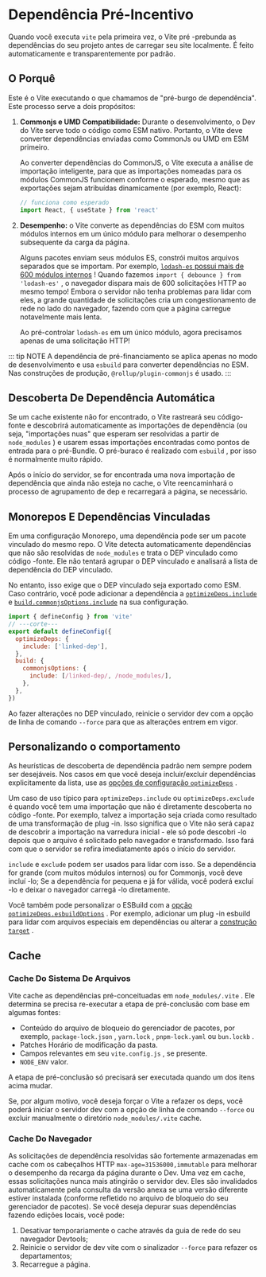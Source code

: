 # Dependência Pré-Incentivo

Quando você executa `vite` pela primeira vez, o Vite pré -prebunda as dependências do seu projeto antes de carregar seu site localmente. É feito automaticamente e transparentemente por padrão.

## O Porquê

Este é o Vite executando o que chamamos de "pré-burgo de dependência". Este processo serve a dois propósitos:

1. **Commonjs e UMD Compatibilidade:** Durante o desenvolvimento, o Dev do Vite serve todo o código como ESM nativo. Portanto, o Vite deve converter dependências enviadas como CommonJs ou UMD em ESM primeiro.

   Ao converter dependências do CommonJS, o Vite executa a análise de importação inteligente, para que as importações nomeadas para os módulos CommonJS funcionem conforme o esperado, mesmo que as exportações sejam atribuídas dinamicamente (por exemplo, React):

   ```js
   // funciona como esperado
   import React, { useState } from 'react'
   ```

2. **Desempenho:** o Vite converte as dependências do ESM com muitos módulos internos em um único módulo para melhorar o desempenho subsequente da carga da página.

   Alguns pacotes enviam seus módulos ES, constrói muitos arquivos separados que se importam. Por exemplo, [`lodash-es` possui mais de 600 módulos internos](https://unpkg.com/browse/lodash-es/) ! Quando fazemos `import { debounce } from 'lodash-es'` , o navegador dispara mais de 600 solicitações HTTP ao mesmo tempo! Embora o servidor não tenha problemas para lidar com eles, a grande quantidade de solicitações cria um congestionamento de rede no lado do navegador, fazendo com que a página carregue notavelmente mais lenta.

   Ao pré-controlar `lodash-es` em um único módulo, agora precisamos apenas de uma solicitação HTTP!

::: tip NOTE
A dependência de pré-financiamento se aplica apenas no modo de desenvolvimento e usa `esbuild` para converter dependências no ESM. Nas construções de produção, `@rollup/plugin-commonjs` é usado.
:::

## Descoberta De Dependência Automática

Se um cache existente não for encontrado, o Vite rastreará seu código-fonte e descobrirá automaticamente as importações de dependência (ou seja, "importações nuas" que esperam ser resolvidas a partir de `node_modules` ) e usarem essas importações encontradas como pontos de entrada para o pré-Bundle. O pré-buraco é realizado com `esbuild` , por isso é normalmente muito rápido.

Após o início do servidor, se for encontrada uma nova importação de dependência que ainda não esteja no cache, o Vite reencaminhará o processo de agrupamento de dep e recarregará a página, se necessário.

## Monorepos E Dependências Vinculadas

Em uma configuração Monorepo, uma dependência pode ser um pacote vinculado do mesmo repo. O Vite detecta automaticamente dependências que não são resolvidas de `node_modules` e trata o DEP vinculado como código -fonte. Ele não tentará agrupar o DEP vinculado e analisará a lista de dependência do DEP vinculado.

No entanto, isso exige que o DEP vinculado seja exportado como ESM. Caso contrário, você pode adicionar a dependência a [`optimizeDeps.include`](/pt/config/dep-optimization-options.md#optimizedeps-include) e [`build.commonjsOptions.include`](/pt/config/build-options.md#build-commonjsoptions) na sua configuração.

```js twoslash [vite.config.js]
import { defineConfig } from 'vite'
// ---corte---
export default defineConfig({
  optimizeDeps: {
    include: ['linked-dep'],
  },
  build: {
    commonjsOptions: {
      include: [/linked-dep/, /node_modules/],
    },
  },
})
```

Ao fazer alterações no DEP vinculado, reinicie o servidor dev com a opção de linha de comando `--force` para que as alterações entrem em vigor.

## Personalizando o comportamento

As heurísticas de descoberta de dependência padrão nem sempre podem ser desejáveis. Nos casos em que você deseja incluir/excluir dependências explicitamente da lista, use as [opções de configuração `optimizeDeps`](/pt/config/dep-optimization-options.md) .

Um caso de uso típico para `optimizeDeps.include` ou `optimizeDeps.exclude` é quando você tem uma importação que não é diretamente descoberta no código -fonte. Por exemplo, talvez a importação seja criada como resultado de uma transformação de plug -in. Isso significa que o Vite não será capaz de descobrir a importação na varredura inicial - ele só pode descobri -lo depois que o arquivo é solicitado pelo navegador e transformado. Isso fará com que o servidor se refira imediatamente após o início do servidor.

`include` e `exclude` podem ser usados para lidar com isso. Se a dependência for grande (com muitos módulos internos) ou for Commonjs, você deve incluí -lo; Se a dependência for pequena e já for válida, você poderá excluí -lo e deixar o navegador carregá -lo diretamente.

Você também pode personalizar o ESBuild com a [opção `optimizeDeps.esbuildOptions`](/pt/config/dep-optimization-options.md#optimizedeps-esbuildoptions) . Por exemplo, adicionar um plug -in esbuild para lidar com arquivos especiais em dependências ou alterar a [construção `target`](https://esbuild.github.io/api/#target) .

## Cache

### Cache Do Sistema De Arquivos

Vite cache as dependências pré-conceituadas em `node_modules/.vite` . Ele determina se precisa re-executar a etapa de pré-conclusão com base em algumas fontes:

- Conteúdo do arquivo de bloqueio do gerenciador de pacotes, por exemplo, `package-lock.json` , `yarn.lock` , `pnpm-lock.yaml` ou `bun.lockb` .
- Patches Horário de modificação da pasta.
- Campos relevantes em seu `vite.config.js` , se presente.
- `NODE_ENV` valor.

A etapa de pré-conclusão só precisará ser executada quando um dos itens acima mudar.

Se, por algum motivo, você deseja forçar o Vite a refazer os deps, você poderá iniciar o servidor dev com a opção de linha de comando `--force` ou excluir manualmente o diretório `node_modules/.vite` cache.

### Cache Do Navegador

As solicitações de dependência resolvidas são fortemente armazenadas em cache com os cabeçalhos HTTP `max-age=31536000,immutable` para melhorar o desempenho da recarga da página durante o Dev. Uma vez em cache, essas solicitações nunca mais atingirão o servidor dev. Eles são invalidados automaticamente pela consulta da versão anexa se uma versão diferente estiver instalada (conforme refletido no arquivo de bloqueio do seu gerenciador de pacotes). Se você deseja depurar suas dependências fazendo edições locais, você pode:

1. Desativar temporariamente o cache através da guia de rede do seu navegador Devtools;
2. Reinicie o servidor de dev vite com o sinalizador `--force` para refazer os departamentos;
3. Recarregue a página.
